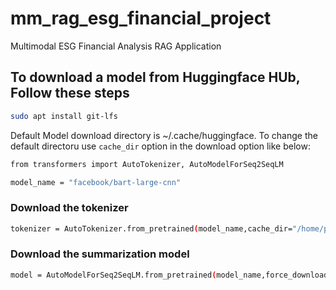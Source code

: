 # mm_rag_esg_financial_project
Multimodal ESG Financial Analysis RAG Application

## To download a model from Huggingface HUb, Follow these steps

```bash
sudo apt install git-lfs
```
Default Model download directory is ~/.cache/huggingface. To change the default directoru use `cache_dir` option in the download option like below:

```bash
from transformers import AutoTokenizer, AutoModelForSeq2SeqLM
```
```bash
model_name = "facebook/bart-large-cnn"
```
### Download the tokenizer
```bash
tokenizer = AutoTokenizer.from_pretrained(model_name,cache_dir="/home/pms/llm_project/mm_rag_esg_financial_project/saved_model")
```
### Download the summarization model
```bash
model = AutoModelForSeq2SeqLM.from_pretrained(model_name,force_download=True,cache_dir="/home/pms/llm_project/mm_rag_esg_financial_project/saved_model")
```